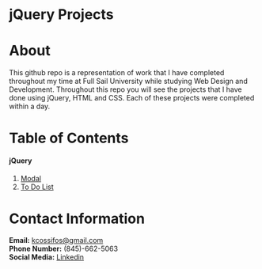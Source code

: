 # jQuery Projects

# About  
This github repo is a representation of work that I have completed throughout my time at Full Sail University while studying Web Design and Development. Throughout this repo you will see the projects that I have done using jQuery, HTML and CSS. Each of these projects were completed within a day.

# Table of Contents  
#### jQuery 
1) [Modal](https://github.com/kcossifos/jQuery/tree/master/Modal)  
2) [To Do List](https://github.com/kcossifos/jQuery/tree/master/ToDo)    

# Contact Information    
**Email:** kcossifos@gmail.com  
**Phone Number:** (845)-662-5063  
**Social Media:** [Linkedin](https://www.linkedin.com/in/kcossifos/)  
